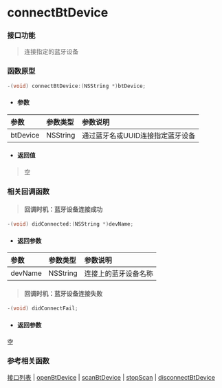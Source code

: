 # connectBtDevice

### 接口功能

> 连接指定的蓝牙设备

### 函数原型

```objective-c
-(void) connectBtDevice:(NSString *)btDevice;
```

- #### 参数
| 参数 | 参数类型 | 参数说明 |
| :-------- | :--------| :------ |
| btDevice| NSString | 通过蓝牙名或UUID连接指定蓝牙设备 |

- #### 返回值
> 空

### 相关回调函数
> #### 回调时机：蓝牙设备连接成功
```objective-c
-(void) didConnected:(NSString *)devName;
```

- #### 返回参数
| 参数 | 参数类型 | 参数说明 |
| :-------- | :--------| :------ |
| devName| NSString | 连接上的蓝牙设备名称 |


> #### 回调时机：蓝牙设备连接失败
```objective-c
-(void) didConnectFail;
```
- #### 返回参数
空

### 参考相关函数
[接口列表](../README.md) | [openBtDevice](openBtDevice.md) | [scanBtDevice](scanBtDevice.md) | [stopScan](stopScan.md) | [disconnectBtDevice](disconnectBtDevice.md)
